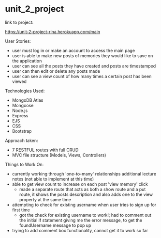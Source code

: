 # unit_2_project

link to project:

https://unit-2-project-rina.herokuapp.com/main

User Stories:
- user must log in or make an account to access the main page
- user is able to make new posts of memories they would like to save on the application
- user can see all the posts they have created and posts are timestamped
- user can then edit or delete any posts made
- user can see a view count of how many times a certain post has been viewed

Technologies Used:
- MongoDB Atlas
- Mongoose
- Node.js
- Express
- EJS
- CSS
- Bootstrap

Approach taken:
- 7 RESTFUL routes with full CRUD
- MVC file structure (Models, Views, Controllers)

Things to Work On:
- currently working through 'one-to-many' relationships additional lecture notes (not able to implement at this time)
- able to get view count to increase on each post 'view memory' click
    - made a separate route that acts as both a show route and a put route, it shows the posts description and also adds one to the view property at the same time
- attempting to check for existing username when user tries to sign up for first time
    - got the check for existing username to work!; had to comment out the initial if statement giving me the error message, to get the foundUsername message to pop up
- trying to add comment box functionality, cannot get it to work so far


